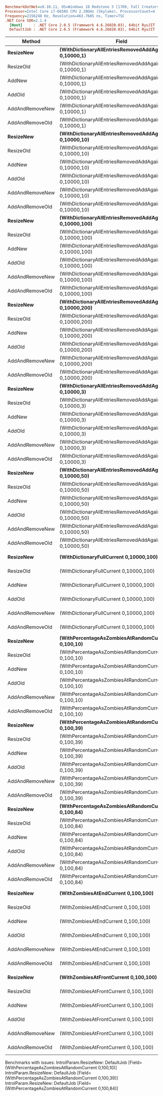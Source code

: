 ``` ini

BenchmarkDotNet=v0.10.11, OS=Windows 10 Redstone 3 [1709, Fall Creators Update] (10.0.16299.192)
Processor=Intel Core i7-6650U CPU 2.20GHz (Skylake), ProcessorCount=4
Frequency=2156248 Hz, Resolution=463.7685 ns, Timer=TSC
.NET Core SDK=2.1.4
  [Host]     : .NET Core 2.0.5 (Framework 4.6.26020.03), 64bit RyuJIT
  DefaultJob : .NET Core 2.0.5 (Framework 4.6.26020.03), 64bit RyuJIT


```
|          Method |                                                        Field |        Mean |       Error |     StdDev |      Median |
|---------------- |------------------------------------------------------------- |------------:|------------:|-----------:|------------:|
|       **ResizeNew** |   **(WithDictionaryAllEntriesRemovedAddAgainCurrent 0,10000,1)** |    **42.33 us** |   **1.2927 us** |   **3.582 us** |    **41.52 us** |
|       ResizeOld |   (WithDictionaryAllEntriesRemovedAddAgainCurrent 0,10000,1) |    39.74 us |   1.0473 us |   1.029 us |    39.50 us |
|          AddNew |   (WithDictionaryAllEntriesRemovedAddAgainCurrent 0,10000,1) |    42.71 us |   0.9175 us |   2.512 us |    42.09 us |
|          AddOld |   (WithDictionaryAllEntriesRemovedAddAgainCurrent 0,10000,1) |    41.54 us |   0.8149 us |   1.220 us |    41.42 us |
| AddAndRemoveNew |   (WithDictionaryAllEntriesRemovedAddAgainCurrent 0,10000,1) |    42.45 us |   0.8780 us |   1.649 us |    41.92 us |
| AddAndRemoveOld |   (WithDictionaryAllEntriesRemovedAddAgainCurrent 0,10000,1) |    42.29 us |   0.8433 us |   1.869 us |    41.87 us |
|       **ResizeNew** |  **(WithDictionaryAllEntriesRemovedAddAgainCurrent 0,10000,10)** |   **117.61 us** |   **7.2937 us** |  **21.391 us** |   **107.54 us** |
|       ResizeOld |  (WithDictionaryAllEntriesRemovedAddAgainCurrent 0,10000,10) |   108.44 us |   3.0395 us |   8.672 us |   105.84 us |
|          AddNew |  (WithDictionaryAllEntriesRemovedAddAgainCurrent 0,10000,10) |   109.55 us |   2.5702 us |   7.291 us |   107.20 us |
|          AddOld |  (WithDictionaryAllEntriesRemovedAddAgainCurrent 0,10000,10) |   112.94 us |   2.9563 us |   8.290 us |   111.38 us |
| AddAndRemoveNew |  (WithDictionaryAllEntriesRemovedAddAgainCurrent 0,10000,10) |   112.94 us |   3.7457 us |  10.986 us |   109.22 us |
| AddAndRemoveOld |  (WithDictionaryAllEntriesRemovedAddAgainCurrent 0,10000,10) |   109.47 us |   3.0911 us |   8.819 us |   105.74 us |
|       **ResizeNew** | **(WithDictionaryAllEntriesRemovedAddAgainCurrent 0,10000,100)** |   **774.39 us** |  **22.9745 us** |  **65.918 us** |   **764.03 us** |
|       ResizeOld | (WithDictionaryAllEntriesRemovedAddAgainCurrent 0,10000,100) |   732.28 us |  14.1341 us |  15.123 us |   734.45 us |
|          AddNew | (WithDictionaryAllEntriesRemovedAddAgainCurrent 0,10000,100) |   787.53 us |  24.9217 us |  71.905 us |   755.93 us |
|          AddOld | (WithDictionaryAllEntriesRemovedAddAgainCurrent 0,10000,100) |   806.91 us |  35.1989 us | 100.425 us |   785.70 us |
| AddAndRemoveNew | (WithDictionaryAllEntriesRemovedAddAgainCurrent 0,10000,100) |   782.35 us |  29.5485 us |  85.254 us |   750.28 us |
| AddAndRemoveOld | (WithDictionaryAllEntriesRemovedAddAgainCurrent 0,10000,100) |   735.05 us |  19.7039 us |  54.927 us |   716.54 us |
|       **ResizeNew** | **(WithDictionaryAllEntriesRemovedAddAgainCurrent 0,10000,200)** | **1,460.15 us** |  **47.8529 us** | **134.970 us** | **1,409.01 us** |
|       ResizeOld | (WithDictionaryAllEntriesRemovedAddAgainCurrent 0,10000,200) | 1,442.83 us |  38.2648 us | 108.551 us | 1,401.47 us |
|          AddNew | (WithDictionaryAllEntriesRemovedAddAgainCurrent 0,10000,200) | 1,437.62 us |  29.7531 us |  85.367 us | 1,411.75 us |
|          AddOld | (WithDictionaryAllEntriesRemovedAddAgainCurrent 0,10000,200) | 1,387.92 us |  27.2985 us |  40.014 us | 1,386.42 us |
| AddAndRemoveNew | (WithDictionaryAllEntriesRemovedAddAgainCurrent 0,10000,200) | 1,605.62 us | 103.4136 us | 301.662 us | 1,473.16 us |
| AddAndRemoveOld | (WithDictionaryAllEntriesRemovedAddAgainCurrent 0,10000,200) | 1,449.25 us |  39.1373 us | 112.920 us | 1,421.82 us |
|       **ResizeNew** |   **(WithDictionaryAllEntriesRemovedAddAgainCurrent 0,10000,3)** |    **56.29 us** |   **1.3308 us** |   **3.775 us** |    **55.49 us** |
|       ResizeOld |   (WithDictionaryAllEntriesRemovedAddAgainCurrent 0,10000,3) |    64.38 us |   4.0239 us |  11.802 us |    58.57 us |
|          AddNew |   (WithDictionaryAllEntriesRemovedAddAgainCurrent 0,10000,3) |    54.78 us |   1.0685 us |   1.599 us |    54.79 us |
|          AddOld |   (WithDictionaryAllEntriesRemovedAddAgainCurrent 0,10000,3) |    55.03 us |   1.0998 us |   2.739 us |    54.42 us |
| AddAndRemoveNew |   (WithDictionaryAllEntriesRemovedAddAgainCurrent 0,10000,3) |    55.40 us |   1.1050 us |   2.307 us |    54.47 us |
| AddAndRemoveOld |   (WithDictionaryAllEntriesRemovedAddAgainCurrent 0,10000,3) |    55.46 us |   1.0911 us |   1.939 us |    55.21 us |
|       **ResizeNew** |  **(WithDictionaryAllEntriesRemovedAddAgainCurrent 0,10000,50)** |   **371.64 us** |   **8.1011 us** |  **23.113 us** |   **365.64 us** |
|       ResizeOld |  (WithDictionaryAllEntriesRemovedAddAgainCurrent 0,10000,50) |   434.62 us |   8.4245 us |  11.246 us |   433.33 us |
|          AddNew |  (WithDictionaryAllEntriesRemovedAddAgainCurrent 0,10000,50) |   411.02 us |  14.0634 us |  40.124 us |   402.24 us |
|          AddOld |  (WithDictionaryAllEntriesRemovedAddAgainCurrent 0,10000,50) |   396.38 us |  11.8438 us |  33.599 us |   381.29 us |
| AddAndRemoveNew |  (WithDictionaryAllEntriesRemovedAddAgainCurrent 0,10000,50) |   410.28 us |  12.2017 us |  33.402 us |   402.68 us |
| AddAndRemoveOld |  (WithDictionaryAllEntriesRemovedAddAgainCurrent 0,10000,50) |   400.22 us |  14.0577 us |  41.007 us |   384.05 us |
|       **ResizeNew** |                      **(WithDictionaryFullCurrent 0,10000,100)** |   **774.20 us** |  **29.1463 us** |  **81.248 us** |   **745.09 us** |
|       ResizeOld |                      (WithDictionaryFullCurrent 0,10000,100) |   761.02 us |  24.4491 us |  70.931 us |   741.10 us |
|          AddNew |                      (WithDictionaryFullCurrent 0,10000,100) |   784.07 us |  24.1476 us |  69.284 us |   756.92 us |
|          AddOld |                      (WithDictionaryFullCurrent 0,10000,100) |   852.53 us |  60.1675 us | 177.405 us |   758.11 us |
| AddAndRemoveNew |                      (WithDictionaryFullCurrent 0,10000,100) |   797.71 us |  25.3636 us |  72.364 us |   773.58 us |
| AddAndRemoveOld |                      (WithDictionaryFullCurrent 0,10000,100) |   783.93 us |  19.1073 us |  55.737 us |   770.19 us |
|       **ResizeNew** |            **(WithPercentageAsZombiesAtRandomCurrent 0,100,10)** |          **NA** |          **NA** |         **NA** |          **NA** |
|       ResizeOld |            (WithPercentageAsZombiesAtRandomCurrent 0,100,10) |   108.26 us |   2.9452 us |   8.591 us |   105.30 us |
|          AddNew |            (WithPercentageAsZombiesAtRandomCurrent 0,100,10) |   114.14 us |   2.6330 us |   7.512 us |   111.34 us |
|          AddOld |            (WithPercentageAsZombiesAtRandomCurrent 0,100,10) |   109.69 us |   2.9692 us |   8.614 us |   106.57 us |
| AddAndRemoveNew |            (WithPercentageAsZombiesAtRandomCurrent 0,100,10) |   121.03 us |   4.8557 us |  13.854 us |   115.79 us |
| AddAndRemoveOld |            (WithPercentageAsZombiesAtRandomCurrent 0,100,10) |   105.12 us |   2.2126 us |   5.829 us |   102.89 us |
|       **ResizeNew** |            **(WithPercentageAsZombiesAtRandomCurrent 0,100,39)** |          **NA** |          **NA** |         **NA** |          **NA** |
|       ResizeOld |            (WithPercentageAsZombiesAtRandomCurrent 0,100,39) |   298.19 us |   5.9351 us |   8.512 us |   296.38 us |
|          AddNew |            (WithPercentageAsZombiesAtRandomCurrent 0,100,39) |   415.46 us |   8.2369 us |  19.415 us |   412.13 us |
|          AddOld |            (WithPercentageAsZombiesAtRandomCurrent 0,100,39) |   330.61 us |  11.0710 us |  30.307 us |   325.84 us |
| AddAndRemoveNew |            (WithPercentageAsZombiesAtRandomCurrent 0,100,39) |   449.05 us |  14.6489 us |  42.732 us |   432.15 us |
| AddAndRemoveOld |            (WithPercentageAsZombiesAtRandomCurrent 0,100,39) |   304.37 us |   6.5437 us |  14.364 us |   299.17 us |
|       **ResizeNew** |            **(WithPercentageAsZombiesAtRandomCurrent 0,100,84)** |          **NA** |          **NA** |         **NA** |          **NA** |
|       ResizeOld |            (WithPercentageAsZombiesAtRandomCurrent 0,100,84) |   596.91 us |  11.8115 us |  19.407 us |   590.72 us |
|          AddNew |            (WithPercentageAsZombiesAtRandomCurrent 0,100,84) |   647.67 us |  14.2658 us |  40.931 us |   643.84 us |
|          AddOld |            (WithPercentageAsZombiesAtRandomCurrent 0,100,84) |   639.12 us |  24.3587 us |  67.498 us |   612.25 us |
| AddAndRemoveNew |            (WithPercentageAsZombiesAtRandomCurrent 0,100,84) |   632.73 us |  13.3985 us |  26.133 us |   623.71 us |
| AddAndRemoveOld |            (WithPercentageAsZombiesAtRandomCurrent 0,100,84) |   608.91 us |  12.0275 us |  25.632 us |   601.88 us |
|       **ResizeNew** |                          **(WithZombiesAtEndCurrent 0,100,100)** |   **722.99 us** |  **18.0457 us** |  **51.485 us** |   **709.62 us** |
|       ResizeOld |                          (WithZombiesAtEndCurrent 0,100,100) |   702.47 us |  21.5197 us |  23.026 us |   696.70 us |
|          AddNew |                          (WithZombiesAtEndCurrent 0,100,100) |   768.36 us |  18.2836 us |  51.569 us |   753.40 us |
|          AddOld |                          (WithZombiesAtEndCurrent 0,100,100) |   739.05 us |  15.9351 us |  45.205 us |   724.31 us |
| AddAndRemoveNew |                          (WithZombiesAtEndCurrent 0,100,100) |   791.48 us |  22.9345 us |  67.263 us |   770.83 us |
| AddAndRemoveOld |                          (WithZombiesAtEndCurrent 0,100,100) |   796.31 us |  26.5296 us |  76.118 us |   766.31 us |
|       **ResizeNew** |                        **(WithZombiesAtFrontCurrent 0,100,100)** |   **737.11 us** |  **14.7345 us** |  **40.583 us** |   **724.52 us** |
|       ResizeOld |                        (WithZombiesAtFrontCurrent 0,100,100) |   761.08 us |  18.4064 us |  52.216 us |   746.20 us |
|          AddNew |                        (WithZombiesAtFrontCurrent 0,100,100) |   747.52 us |  14.8271 us |  36.649 us |   742.47 us |
|          AddOld |                        (WithZombiesAtFrontCurrent 0,100,100) |   767.17 us |  15.2452 us |  42.244 us |   754.63 us |
| AddAndRemoveNew |                        (WithZombiesAtFrontCurrent 0,100,100) |   761.05 us |  15.1642 us |  34.228 us |   751.03 us |
| AddAndRemoveOld |                        (WithZombiesAtFrontCurrent 0,100,100) |   769.36 us |  15.7790 us |  41.568 us |   755.67 us |

Benchmarks with issues:
  IntroIParam.ResizeNew: DefaultJob [Field=(WithPercentageAsZombiesAtRandomCurrent 0,100,10)]
  IntroIParam.ResizeNew: DefaultJob [Field=(WithPercentageAsZombiesAtRandomCurrent 0,100,39)]
  IntroIParam.ResizeNew: DefaultJob [Field=(WithPercentageAsZombiesAtRandomCurrent 0,100,84)]
